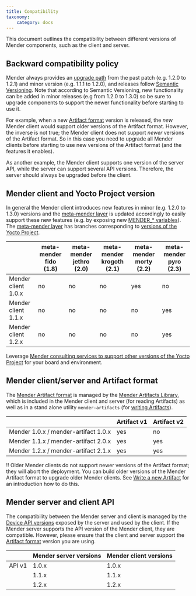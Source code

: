 ```yaml
---
title: Compatibility
taxonomy:
    category: docs
---
```


This document outlines the compatibility between different versions of Mender components, such as the client and server.


## Backward compatibility policy

Mender always provides an [upgrade path](../../administration/upgrading) from the past patch (e.g. 1.2.0 to 1.2.1) and minor version (e.g. 1.1.1 to 1.2.0), and releases follow [Semantic Versioning](http://semver.org/?target=_blank). Note that according to Semantic Versioning, new functionality can be added in minor releases (e.g from 1.2.0 to 1.3.0) so be sure to upgrade components to support the newer functionality before starting to use it.

For example, when a new [Artifact format](../mender-artifacts#the-mender-artifact-file-format) version is released, the *new* Mender client would support older versions of the Artifact format. However, the inverse is not true; the Mender client does not support *newer* versions of the Artifact format. So in this case you need to upgrade all Mender clients before starting to use new versions of the Artifact format (and the features it enables).

As another example, the Mender client supports one version of the server API, while the server can support several API versions. Therefore, the server should always be upgraded before the client.


## Mender client and Yocto Project version

In general the Mender client introduces new features in minor (e.g. 1.2.0 to 1.3.0) versions and the [meta-mender layer](https://github.com/mendersoftware/meta-mender?target=_blank) is updated accordingly to easily support these new features (e.g. by exposing new [MENDER_* variables](../../artifacts/variables)). The [meta-mender layer](https://github.com/mendersoftware/meta-mender?target=_blank) has branches corresponding to [versions of the Yocto Project](https://wiki.yoctoproject.org/wiki/Releases?target=_blank).

|                     | meta-mender fido (1.8) | meta-mender jethro (2.0) | meta-mender krogoth (2.1) | meta-mender morty (2.2) | meta-mender pyro (2.3) |
|---------------------|------------|-------------|-------------|--------------|-------------|
| Mender client 1.0.x | no         | no          | no          | yes          | no          |
| Mender client 1.1.x | no         | no          | no          | no           | yes         |
| Mender client 1.2.x | no         | no          | no          | no           | yes         |

Leverage [Mender consulting services to support other versions of the Yocto Project](https://mender.io/product/board-support?target=_blank) for your board and environment.


## Mender client/server and Artifact format

The [Mender Artifact format](../mender-artifacts) is managed by the [Mender Artifacts Library](https://github.com/mendersoftware/mender-artifact?target=_blank), which is included in the Mender client and server (for reading Artifacts) as well as in a stand alone utility `mender-artifacts` (for [writing Artifacts](../../artifacts/modifying-a-mender-artifact)).

|                     | Artifact v1 | Artifact v2 |
|---------------------|-------------|-------------|
| Mender 1.0.x / mender-artifact 1.0.x | yes         | no          |
| Mender 1.1.x / mender-artifact 2.0.x | yes         | yes         |
| Mender 1.2.x / mender-artifact 2.1.x | yes         | yes         |

!! Older Mender clients do not support newer versions of the Artifact format; they will abort the deployment. You can build older versions of the Mender Artifact format to upgrade older Mender clients. See [Write a new Artifact](../../artifacts/modifying-a-mender-artifact#write-a-new-artifact) for an introduction how to do this.


## Mender server and client API

The compatibility between the Mender server and client is managed by the [Device API versions](../../apis/device-apis) exposed by the server and used by the client. If the Mender server supports the API version of the Mender client, they are compatible.  However, please ensure that the client and server support the [Artifact format](#mender-client-and-artifact-format) version you are using.

|        | Mender server versions | Mender client versions |
|--------|------------------------|------------------------|
| API v1 | 1.0.x                  | 1.0.x                  |
|        | 1.1.x                  | 1.1.x                  |
|        | 1.2.x                  | 1.2.x                  |
